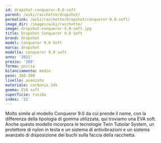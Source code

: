 ```yaml
---
id: dropshot-conqueror-9.0-soft
parent: /wiki/racchette/dropshot/
permalink: /wiki/racchette/dropshot/conqueror-9.0-soft/
image_dir: /images/wiki/racchette/
image: dropshot-conqueror-9.0-soft.jpg
title: Dropshot Conqueror 9.0 Soft
brand: dropshot
model: Conqueror 9.0 Soft
marca: dropshot
modello: conqueror 9.0 soft
anno: '2021'
prezzo: '260'
forma: goccia
bilanciamento: medio
peso: 360-380
livello: avanzato
materiale: carbonio 24k
gomma: EVA soft
superficie: ruvida
index: '21'
---
```

Molto simile al modello Conqueror 9.0 da cui prende il nome, con la differenza della tipologia di gomma utilizzata, qui troviamo una EVA soft. Anche questo modello incorpora le tecnologie Twin Tubolar System, un protettore di nylon in testa e un sistema di antivibrazioni e un sistema avanzato di disposizione dei buchi sulla faccia della racchetta.